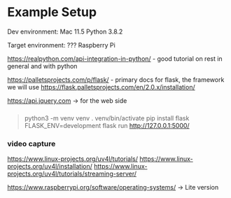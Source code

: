 # Example Setup
Dev environment: Mac 11.5
Python 3.8.2

Target environment: ??? Raspberry Pi

https://realpython.com/api-integration-in-python/ - good tutorial on
rest in general and with python

https://palletsprojects.com/p/flask/ - primary docs for flask, the
framework we will use
https://flask.palletsprojects.com/en/2.0.x/installation/

https://api.jquery.com -> for the web side


###
> python3 -m venv venv 
> . venv/bin/activate
> pip install flask
> FLASK_ENV=development flask run
> http://127.0.0.1:5000/


### video capture
https://www.linux-projects.org/uv4l/tutorials/
https://www.linux-projects.org/uv4l/installation/
https://www.linux-projects.org/uv4l/tutorials/streaming-server/

https://www.raspberrypi.org/software/operating-systems/
-> Lite version
